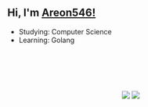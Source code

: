 
## Hi, I'm [Areon546!](https://github.com/areon546) 

- Studying: Computer Science
- Learning: Golang

<!--
- MY LANGUAGES: <br><br>
![Java](https://img.shields.io/badge/-Java-000?style=for-the-badge&logo=java)
![Python](https://img.shields.io/badge/-Python-000?style=for-the-badge&logo=python)
![GO](https://img.shields.io/badge/-Go-000?style=for-the-badge&logo=go)
![HTML5](https://img.shields.io/badge/-HTML5-000?style=for-the-badge&logo=html5)
![Markdown](https://img.shields.io/badge/-Markdown-000?style=for-the-badge&logo=markdown)
![tex](https://img.shields.io/badge/-Tex-000?style=for-the-badge&logo=latex)
-->

<br><br>
<center>
<!-- <img align="" height='130px' alt='img-not-loaded' src="https://github.com/VishwaGauravIn/VishwaGauravIn/blob/output/github-contribution-grid-snake.svg"> -->
<br><br>
<img src="https://github-readme-stats.vercel.app/api?username=Areon546&show_icons=true&hide_border=false&theme=jolly&count_private=true&include_all_commits=true">
<img src="https://github-readme-stats.vercel.app/api/top-langs/?username=Areon546&show_icons=true&hide_border=false&theme=jolly&count_private=true&include_all_commits=true&layout=compact">
</center>

